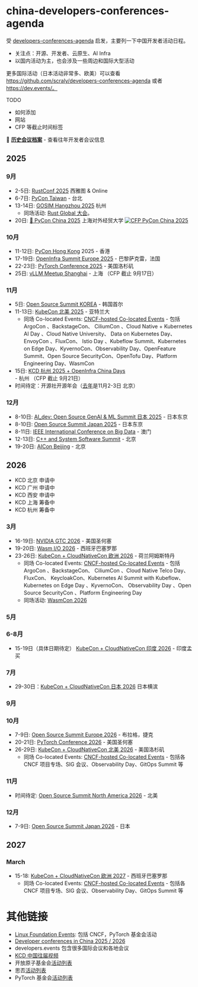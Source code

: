 # china-developers-conferences-agenda
受 [developers-conferences-agenda](https://github.com/scraly/developers-conferences-agenda) 启发，主要列一下中国开发者活动日程。
- 关注点：开源、开发者、云原生、AI Infra
- 以国内活动为主，也会涉及一些周边和国际大型活动

更多国际活动（日本活动非常多、欧美）可以查看 https://github.com/scraly/developers-conferences-agenda 或者 https://dev.events/。

TODO
- 如何添加
- 网站
- CFP 等截止时间标签

📁 **[历史会议档案](./archived/README.md)** - 查看往年开发者会议信息


## 2025

### 9月

* 2-5日: [RustConf 2025](https://rustconf.com/) 西雅图 & Online
* 6-7日: [PyCon Taiwan](https://tw.pycon.org/2025/en-us) - 台北
* 13-14日: [GOSIM Hangzhou 2025](https://hangzhou2025.gosim.org/) 杭州
  * 同场活动: [Rust Global 大会](https://hangzhou2025.gosim.org/#spotlight)。
* 20日:  [🐍 PyCon China 2025](https://cn.pycon.org/2025/) 上海对外经贸大学 <a href="https://jsj.top/f/bBjpo3"><img alt="CFP PyCon China 2025" src="https://img.shields.io/static/v1?label=CFP&message=until%2006-Sept-2025&color=green"></a>

### 10月

* 11-12日: [PyCon Hong Kong](https://pycon.hk/) 2025 - 香港
* 17-19日: [OpenInfra Summit Europe 2025](https://openinfra.dev/summit/) - 巴黎萨克雷，法国
* 22-23日: [PyTorch Conference 2025](https://events.linuxfoundation.org/pytorch-conference-2025/) - 美国洛杉矶
* 25日: [vLLM Meetup Shanghai](https://mp.weixin.qq.com/s/NGWU_K8Nv1dCaWS_n14kgw) - 上海 （CFP 截止 9月17日）

### 11月

* 5日: [Open Source Summit KOREA](https://dev.events/conferences/open-source-summit-korea-mblrmtqm) - 韩国首尔
* 11-13日: [KubeCon 北美 2025](https://kccncna2025.sched.com/) - 亚特兰大
  * 同场 Co-located Events: [CNCF-hosted Co-located Events](https://events.linuxfoundation.org/kubecon-cloudnativecon-north-america/co-located-events/cncf-hosted-co-located-events-overview/) - 包括 ArgoCon 、BackstageCon、 CiliumCon 、Cloud Native + Kubernetes AI Day 、Cloud Native University、 Data on Kubernetes Day、 EnvoyCon 、FluxCon、 Istio Day 、Kubeflow Summit、Kubernetes on Edge Day、KyvernoCon、Observability Day、OpenFeature Summit、Open Source SecurityCon、OpenTofu Day、Platform Engineering Day、WasmCon
* 15日: [KCD 杭州 2025 + OpenInfra China Days](https://sessionize.com/kcd-hangzhou-and-oicd-2025/) - 杭州 （CFP 截止 9月21日）
* 时间待定：开源社开源年会（[去年](https://kaiyuanshe.cn/activity/COSCon-2024)是11月2-3日 北京）

### 12月

* 8-10日: [AI_dev: Open Source GenAI & ML Summit 日本 2025](https://events.linuxfoundation.org/ai-dev-japan-2025/)  - 日本东京
* 8-10日: [Open Source Summit Japan 2025](https://events.linuxfoundation.org/open-source-summit-japan-2025/) - 日本东京
* 8-11日: [IEEE International Conference on Big Data](https://dev.events/conferences/ieee-international-conference-on-big-data-3ys9dfyg) - 澳门
* 12-13日: [C++ and System Software Summit](https://dev.events/conferences/c-and-system-software-summit-inoahwoe) - 北京
* 19-20日: [AICon Beijing](https://aicon.infoq.cn/202512/beijing) - 北京

## 2026

 - KCD 北京 申请中
 - KCD 广州 申请中
 - KCD 西安 申请中
 - KCD 上海 筹备中
 - KCD 杭州 筹备中

### 3月

* 16-19日: [NVIDIA GTC 2026](https://www.nvidia.com/gtc/) - 美国圣何塞
* 19-20日: [Wasm I/O 2026](https://wasm.io/) - 西班牙巴塞罗那
* 23-26日: [KubeCon + CloudNativeCon 欧洲 2026](https://events.linuxfoundation.org/kubecon-cloudnativecon-europe-2026/) - 荷兰阿姆斯特丹
  * 同场 Co-located Events: [CNCF-hosted Co-located Events](https://events.linuxfoundation.org/kubecon-cloudnativecon-europe/co-located-events/cncf-hosted-co-located-events-overview/) - 包括ArgoCon 、BackstageCon、 CiliumCon 、Cloud Native Telco Day、 FluxCon、 KeycloakCon、Kubernetes AI Summit with Kubeflow、 Kubernetes on Edge Day 、KyvernoCon、 Observability Day 、Open Source SecurityCon 、Platform Engineering Day
  * 同场活动: [WasmCon 2026](https://events.linuxfoundation.org/kubecon-cloudnativecon-europe/co-located-events/wasmcon/)

### 5月

### 6-8月

* 15-19日（具体日期待定） [KubeCon + CloudNativeCon 印度 2026](https://events.linuxfoundation.org/kubecon-cloudnativecon-india-2026/) - 印度孟买

### 7月

* 29-30日：[KubeCon + CloudNativeCon 日本 2026](https://events.linuxfoundation.org/kubecon-cloudnativecon-japan-2026/) 日本横滨

### 9月

### 10月

* 7-9日: [Open Source Summit Europe 2026](https://events.linuxfoundation.org/open-source-summit-europe-2026/) - 布拉格，捷克
* 20-21日: [PyTorch Conference 2026](https://events.linuxfoundation.org/pytorch-conference-2026/) - 美国圣何塞
* 26-29日: [KubeCon + CloudNativeCon 北美 2026](https://events.linuxfoundation.org/kubecon-cloudnativecon-north-america-2026/) - 美国洛杉矶
  * 同场 Co-located Events: [CNCF-hosted Co-located Events](https://events.linuxfoundation.org/kubecon-cloudnativecon-north-america-2026/co-located-events/) - 包括各 CNCF 项目专场、SIG 会议、Observability Day、GitOps Summit 等

### 11月

* 时间待定: [Open Source Summit North America 2026](https://events.linuxfoundation.org/open-source-summit-north-america/) - 北美

### 12月

* 7-9日: [Open Source Summit Japan 2026](https://events.linuxfoundation.org/open-source-summit-japan-2026/) - 日本

## 2027

### March

* 15-18: [KubeCon + CloudNativeCon 欧洲 2027](https://events.linuxfoundation.org/kubecon-cloudnativecon-europe-2027/) - 西班牙巴塞罗那
  * 同场 Co-located Events: [CNCF-hosted Co-located Events](https://events.linuxfoundation.org/kubecon-cloudnativecon-europe-2027/co-located-events/) - 包括各 CNCF 项目专场、SIG 会议、Observability Day、GitOps Summit 等


# 其他链接

- [Linux Foundation Events](https://events.linuxfoundation.org/): 包括 CNCF，PyTorch 基金会活动
- [Developer conferences in China 2025 / 2026](https://dev.events/AS/CN)
- developers.events 包含很多国际会议和各地会议
- [KCD 中国往届视频](https://space.bilibili.com/1274679632/lists?sid=2842495)
- 开放原子基金会[活动列表](https://www.openatom.org/events)
- 思否[活动列表](https://segmentfault.com/events)
- PyTorch 基金会[活动列表](https://pytorch.org/events/)

